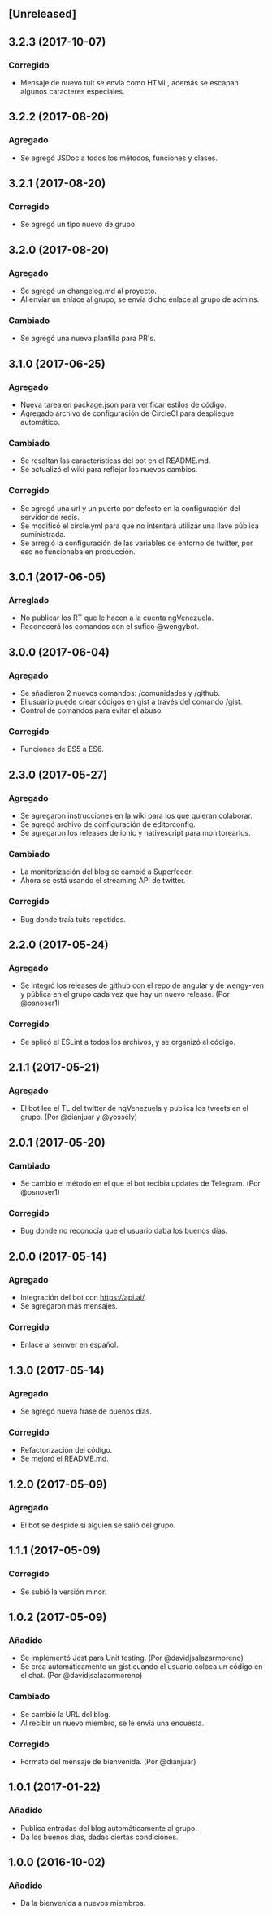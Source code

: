## [Unreleased]

## 3.2.3 (2017-10-07)

### Corregido

- Mensaje de nuevo tuit se envía como HTML, además se escapan algunos caracteres especiales.

## 3.2.2 (2017-08-20)

### Agregado

- Se agregó JSDoc a todos los métodos, funciones y clases.

## 3.2.1 (2017-08-20)

### Corregido

- Se agregó un tipo nuevo de grupo

## 3.2.0 (2017-08-20)

### Agregado

- Se agregó un changelog.md al proyecto.
- Al enviar un enlace al grupo, se envía dicho enlace al grupo de admins.

### Cambiado

- Se agregó una nueva plantilla para PR's.

## 3.1.0 (2017-06-25)

### Agregado

- Nueva tarea en package.json para verificar estilos de código.
- Agregado archivo de configuración de CircleCI para despliegue automático.

### Cambiado

- Se resaltan las características del bot en el README.md.
- Se actualizó el wiki para reflejar los nuevos cambios.

### Corregido

- Se agregó una url y un puerto por defecto en la configuración del servidor de redis.
- Se modificó el circle.yml para que no intentará utilizar una llave pública suministrada.
- Se arregló la configuración de las variables de entorno de twitter, por eso no funcionaba en producción.

## 3.0.1 (2017-06-05)

### Arreglado

- No publicar los RT que le hacen a la cuenta ngVenezuela.
- Reconocerá los comandos con el sufico @wengybot.


## 3.0.0 (2017-06-04)

### Agregado

- Se añadieron 2 nuevos comandos: /comunidades y /github.
- El usuario puede crear códigos en gist a través del comando /gist.
- Control de comandos para evitar el abuso.

### Corregido

- Funciones de ES5 a ES6.


## 2.3.0 (2017-05-27)

### Agregado

- Se agregaron instrucciones en la wiki para los que quieran colaborar.
- Se agregó archivo de configuración de editorconfig.
- Se agregaron los releases de ionic y nativescript para monitorearlos.

### Cambiado

- La monitorización del blog se cambió a Superfeedr.
- Ahora se está usando el streaming API de twitter.

### Corregido

- Bug donde traía tuits repetidos.


## 2.2.0 (2017-05-24)

### Agregado

- Se integró los releases de github con el repo de angular y de wengy-ven y pública en el grupo cada vez que hay un nuevo release. (Por @osnoser1)

### Corregido

- Se aplicó el ESLint a todos los archivos, y se organizó el código.


## 2.1.1 (2017-05-21)

### Agregado

- El bot lee el TL del twitter de ngVenezuela y publica los tweets en el grupo. (Por @dianjuar y @yossely)


## 2.0.1 (2017-05-20)

### Cambiado

- Se cambió el método en el que el bot recibia updates de Telegram. (Por @osnoser1)

### Corregido

- Bug donde no reconocía que el usuario daba los buenos días.


## 2.0.0 (2017-05-14)

### Agregado

- Integración del bot con https://api.ai/.
- Se agregaron más mensajes.

### Corregido

- Enlace al semver en español.


## 1.3.0 (2017-05-14)

### Agregado

- Se agregó nueva frase de buenos días.

### Corregido

- Refactorización del código.
- Se mejoró el README.md.


## 1.2.0 (2017-05-09)

### Agregado

- El bot se despide si alguien se salió del grupo.

## 1.1.1 (2017-05-09)

### Corregido

- Se subió la versión minor.


## 1.0.2 (2017-05-09)

### Añadido

- Se implementó Jest para Unit testing. (Por @davidjsalazarmoreno)
- Se crea automáticamente un gist cuando el usuario coloca un código en el chat. (Por @davidjsalazarmoreno)

### Cambiado

- Se cambió la URL del blog.
- Al recibir un nuevo miembro, se le envía una encuesta.

### Corregido

- Formato del mensaje de bienvenida. (Por @dianjuar)


## 1.0.1 (2017-01-22)

### Añadido

- Publica entradas del blog automáticamente al grupo.
- Da los buenos días, dadas ciertas condiciones.


## 1.0.0 (2016-10-02)

### Añadido

- Da la bienvenida a nuevos miembros.
